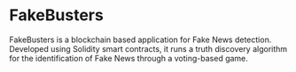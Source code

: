 # FakeBusters
FakeBusters is a blockchain based application for Fake News detection. Developed using Solidity smart contracts, it runs a truth discovery algorithm for the identification of Fake News through a voting-based game.

